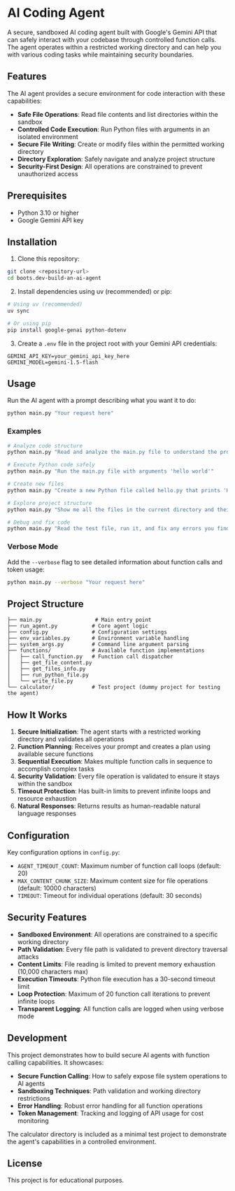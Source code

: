 # AI Coding Agent

A secure, sandboxed AI coding agent built with Google's Gemini API that can safely interact with your codebase through controlled function calls. The agent operates within a restricted working directory and can help you with various coding tasks while maintaining security boundaries.

## Features

The AI agent provides a secure environment for code interaction with these capabilities:

- **Safe File Operations**: Read file contents and list directories within the sandbox
- **Controlled Code Execution**: Run Python files with arguments in an isolated environment
- **Secure File Writing**: Create or modify files within the permitted working directory
- **Directory Exploration**: Safely navigate and analyze project structure
- **Security-First Design**: All operations are constrained to prevent unauthorized access

## Prerequisites

- Python 3.10 or higher
- Google Gemini API key

## Installation

1. Clone this repository:

```bash
git clone <repository-url>
cd boots.dev-build-an-ai-agent
```

2. Install dependencies using uv (recommended) or pip:

```bash
# Using uv (recommended)
uv sync

# Or using pip
pip install google-genai python-dotenv
```

3. Create a `.env` file in the project root with your Gemini API credentials:

```env
GEMINI_API_KEY=your_gemini_api_key_here
GEMINI_MODEL=gemini-1.5-flash
```

## Usage

Run the AI agent with a prompt describing what you want it to do:

```bash
python main.py "Your request here"
```

### Examples

```bash
# Analyze code structure
python main.py "Read and analyze the main.py file to understand the project structure"

# Execute Python code safely
python main.py "Run the main.py file with arguments 'hello world'"

# Create new files
python main.py "Create a new Python file called hello.py that prints 'Hello, World!'"

# Explore project structure
python main.py "Show me all the files in the current directory and their sizes"

# Debug and fix code
python main.py "Read the test file, run it, and fix any errors you find"
```

### Verbose Mode

Add the `--verbose` flag to see detailed information about function calls and token usage:

```bash
python main.py --verbose "Your request here"
```

## Project Structure

```
├── main.py                 # Main entry point
├── run_agent.py           # Core agent logic
├── config.py              # Configuration settings
├── env_variables.py       # Environment variable handling
├── system_args.py         # Command line argument parsing
├── functions/             # Available function implementations
│   ├── call_function.py   # Function call dispatcher
│   ├── get_file_content.py
│   ├── get_files_info.py
│   ├── run_python_file.py
│   └── write_file.py
└── calculator/            # Test project (dummy project for testing the agent)
```

## How It Works

1. **Secure Initialization**: The agent starts with a restricted working directory and validates all operations
2. **Function Planning**: Receives your prompt and creates a plan using available secure functions
3. **Sequential Execution**: Makes multiple function calls in sequence to accomplish complex tasks
4. **Security Validation**: Every file operation is validated to ensure it stays within the sandbox
5. **Timeout Protection**: Has built-in limits to prevent infinite loops and resource exhaustion
6. **Natural Responses**: Returns results as human-readable natural language responses

## Configuration

Key configuration options in `config.py`:

- `AGENT_TIMEOUT_COUNT`: Maximum number of function call loops (default: 20)
- `MAX_CONTENT_CHUNK_SIZE`: Maximum content size for file operations (default: 10000 characters)
- `TIMEOUT`: Timeout for individual operations (default: 30 seconds)

## Security Features

- **Sandboxed Environment**: All operations are constrained to a specific working directory
- **Path Validation**: Every file path is validated to prevent directory traversal attacks
- **Content Limits**: File reading is limited to prevent memory exhaustion (10,000 characters max)
- **Execution Timeouts**: Python file execution has a 30-second timeout limit
- **Loop Protection**: Maximum of 20 function call iterations to prevent infinite loops
- **Transparent Logging**: All function calls are logged when using verbose mode

## Development

This project demonstrates how to build secure AI agents with function calling capabilities. It showcases:

- **Secure Function Calling**: How to safely expose file system operations to AI agents
- **Sandboxing Techniques**: Path validation and working directory restrictions
- **Error Handling**: Robust error handling for all function operations
- **Token Management**: Tracking and logging of API usage for cost monitoring

The calculator directory is included as a minimal test project to demonstrate the agent's capabilities in a controlled environment.

## License

This project is for educational purposes.
